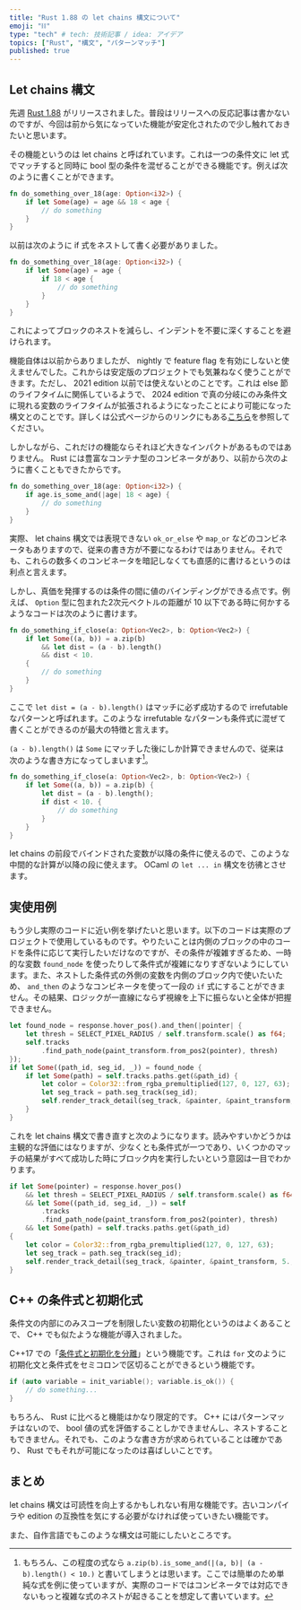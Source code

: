 ```yaml
---
title: "Rust 1.88 の let chains 構文について"
emoji: "⛓"
type: "tech" # tech: 技術記事 / idea: アイデア
topics: ["Rust", "構文", "パターンマッチ"]
published: true
---
```


## Let chains 構文

先週 [Rust 1.88](https://blog.rust-lang.org/2025/06/26/Rust-1.88.0/) がリリースされました。普段はリリースへの反応記事は書かないのですが、今回は前から気になっていた機能が安定化されたので少し触れておきたいと思います。

その機能というのは let chains と呼ばれています。これは一つの条件文に let 式でマッチすると同時に bool 型の条件を混ぜることができる機能です。例えば次のように書くことができます。

```rust
fn do_something_over_18(age: Option<i32>) {
    if let Some(age) = age && 18 < age {
        // do something
    }
}
```

以前は次のように if 式をネストして書く必要がありました。

```rust
fn do_something_over_18(age: Option<i32>) {
    if let Some(age) = age {
        if 18 < age {
            // do something
        }
    }
}
```

これによってブロックのネストを減らし、インデントを不要に深くすることを避けられます。

機能自体は以前からありましたが、 nightly で feature flag を有効にしないと使えませんでした。これからは安定版のプロジェクトでも気兼ねなく使うことができます。ただし、 2021 edition 以前では使えないとのことです。これは else 節のライフタイムに関係しているようで、 2024 edition で真の分岐にのみ条件文に現れる変数のライフタイムが拡張されるようになったことにより可能になった構文とのことです。詳しくは公式ページからのリンクにもある[こちら](https://doc.rust-lang.org/edition-guide/rust-2024/temporary-if-let-scope.html)を参照してください。

しかしながら、これだけの機能ならそれほど大きなインパクトがあるものではありません。 Rust には豊富なコンテナ型のコンビネータがあり、以前から次のように書くこともできたからです。

```rust
fn do_something_over_18(age: Option<i32>) {
    if age.is_some_and(|age| 18 < age) {
        // do something
    }
}
```

実際、 let chains 構文では表現できない `ok_or_else` や `map_or` などのコンビネータもありますので、従来の書き方が不要になるわけではありません。それでも、これらの数多くのコンビネータを暗記しなくても直感的に書けるというのは利点と言えます。

しかし、真価を発揮するのは条件の間に値のバインディングができる点です。例えば、 `Option` 型に包まれた2次元ベクトルの距離が 10 以下である時に何かするようなコードは次のように書けます。

```rust
fn do_something_if_close(a: Option<Vec2>, b: Option<Vec2>) {
    if let Some((a, b)) = a.zip(b)
        && let dist = (a - b).length()
        && dist < 10.
    {
        // do something
    }
}
```

ここで `let dist = (a - b).length()` はマッチに必ず成功するので irrefutable なパターンと呼ばれます。このような irrefutable なパターンも条件式に混ぜて書くことができるのが最大の特徴と言えます。

`(a - b).length()` は `Some` にマッチした後にしか計算できませんので、従来は次のような書き方になってしまいます[^1]。

[^1]: もちろん、この程度の式なら `a.zip(b).is_some_and(|(a, b)| (a - b).length() < 10.)` と書いてしまうとは思います。ここでは簡単のため単純な式を例に使っていますが、実際のコードではコンビネータでは対応できないもっと複雑な式のネストが起きることを想定して書いています。

```rust
fn do_something_if_close(a: Option<Vec2>, b: Option<Vec2>) {
    if let Some((a, b)) = a.zip(b) {
        let dist = (a - b).length();
        if dist < 10. {
            // do something
        }
    }
}
```

let chains の前段でバインドされた変数が以降の条件に使えるので、このような中間的な計算が以降の段に使えます。 OCaml の `let ... in` 構文を彷彿とさせます。

## 実使用例

もう少し実際のコードに近い例を挙げたいと思います。以下のコードは実際のプロジェクトで使用しているものです。やりたいことは内側のブロックの中のコードを条件に応じて実行したいだけなのですが、その条件が複雑すぎるため、一時的な変数 `found_node` を使ったりして条件式が複雑になりすぎないようにしています。また、ネストした条件式の外側の変数を内側のブロック内で使いたいため、 `and_then` のようなコンビネータを使って一段の `if` 式にすることができません。その結果、ロジックが一直線にならず視線を上下に振らないと全体が把握できません。

```rust
let found_node = response.hover_pos().and_then(|pointer| {
    let thresh = SELECT_PIXEL_RADIUS / self.transform.scale() as f64;
    self.tracks
        .find_path_node(paint_transform.from_pos2(pointer), thresh)
});
if let Some((path_id, seg_id, _)) = found_node {
    if let Some(path) = self.tracks.paths.get(&path_id) {
        let color = Color32::from_rgba_premultiplied(127, 0, 127, 63);
        let seg_track = path.seg_track(seg_id);
        self.render_track_detail(seg_track, &painter, &paint_transform, 5., color);
    }
}
```

これを let chains 構文で書き直すと次のようになります。読みやすいかどうかは主観的な評価にはなりますが、少なくとも条件式が一つであり、いくつかのマッチの結果がすべて成功した時にブロック内を実行したいという意図は一目でわかります。

```rust
if let Some(pointer) = response.hover_pos()
    && let thresh = SELECT_PIXEL_RADIUS / self.transform.scale() as f64
    && let Some((path_id, seg_id, _)) = self
        .tracks
        .find_path_node(paint_transform.from_pos2(pointer), thresh)
    && let Some(path) = self.tracks.paths.get(&path_id)
{
    let color = Color32::from_rgba_premultiplied(127, 0, 127, 63);
    let seg_track = path.seg_track(seg_id);
    self.render_track_detail(seg_track, &painter, &paint_transform, 5., color);
}
```

## C++ の条件式と初期化式

条件文の内部にのみスコープを制限したい変数の初期化というのはよくあることで、 C++ でも似たような機能が導入されました。

C++17 での「[条件式と初期化を分離](https://cpprefjp.github.io/lang/cpp17/selection_statements_with_initializer.html)」という機能です。これは `for` 文のように初期化文と条件式をセミコロンで区切ることができるという機能です。

```cpp
if (auto variable = init_variable(); variable.is_ok()) {
    // do something...
}
```

もちろん、 Rust に比べると機能はかなり限定的です。 C++ にはパターンマッチはないので、 bool 値の式を評価することしかできませんし、ネストすることもできません。それでも、このような書き方が求められていることは確かであり、 Rust でもそれが可能になったのは喜ばしいことです。

## まとめ

let chains 構文は可読性を向上するかもしれない有用な機能です。古いコンパイラや edition の互換性を気にする必要がなければ使っていきたい機能です。

また、自作言語でもこのような構文は可能にしたいところです。
